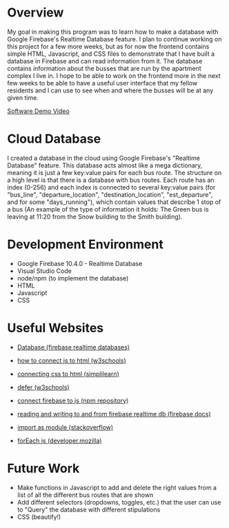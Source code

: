 # Overview

My goal in making this program was to learn how to make a database with Google Firebase's Realtime Database feature.
I plan to continue working on this project for a few more weeks, but as for now the frontend contains simple HTML, Javascript, and CSS files to demonstrate that I have built a database in Firebase and can read information from it. The database contains information about the busses that are run by the apartment complex I live in. I hope to be able to work on the frontend more in the next few weeks to be able to have a useful user interface that my fellow residents and I can use to see when and where the busses will be at any given time.

[Software Demo Video](https://youtu.be/NYZEVR-9-ro)

# Cloud Database

I created a database in the cloud using Google Firebase's "Realtime Database" feature.
This database acts almost like a mega dictionary, meaning it is just a few key:value pairs for each bus route.
The structure on a high level is that there is a database with bus routes. Each route has an index (0-256) and each index is connected to several key:value pairs (for "bus_line", "departure_location", "destination_location", "est_departure", and for some "days_running"), which contain values that describe 1 stop of a bus (An example of the type of information it holds: The Green bus is leaving at 11:20 from the Snow building to the Smith building).

# Development Environment

- Google Firebase 10.4.0 - Realtime Database
- Visual Studio Code
- node/npm (to implement the database)
- HTML
- Javascript
- CSS

# Useful Websites

- [Database (firebase realtime databases)](https://console.firebase.google.com/project/uvbusschedule/database/uvbusschedule-default-rtdb/data/~2F)

- [how to connect js to html (w3schools)](https://www.w3schools.com/tags/att_script_src.asp)
- [connecting css to html (simplilearn)](https://www.simplilearn.com/tutorials/html-tutorial/link-css-files-to-html#:~:text=To%20link%20the%20CSS%20to,like%20the%20image%20displayed%20below%3A&text=Let's%20look%20at%20another%20example,the%20CSS%20and%20HTML%20files.)
- [defer (w3schools)](https://www.w3schools.com/tags/att_script_defer.asp#:~:text=The%20defer%20attribute%20is%20a,the%20src%20attribute%20is%20present.)
- [connect firebase to js (npm repository)](https://www.npmjs.com/package/firebase)
- [reading and writing to and from firebase realtime db (firebase docs)](https://firebase.google.com/docs/database/web/read-and-write)
- [import as module (stackoverflow)](https://stackoverflow.com/questions/58211880/uncaught-syntaxerror-cannot-use-import-statement-outside-a-module-when-import)
- [forEach js (developer.mozilla)](https://developer.mozilla.org/en-US/docs/Web/JavaScript/Reference/Global_Objects/Array/forEach)

# Future Work

- Make functions in Javascript to add and delete the right values from a list of all the different bus routes that are shown
- Add different selectors (dropdowns, toggles, etc.) that the user can use to "Query" the database with different stipulations
- CSS (beautify!)
